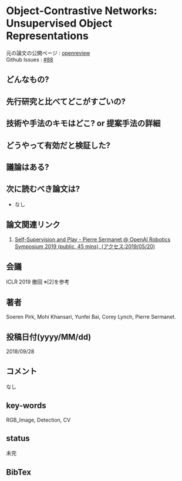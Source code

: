 # Object-Contrastive Networks: Unsupervised Object Representations

元の論文の公開ページ : [openreview](https://openreview.net/forum?id=B1g6XnCcKQ)  
Github Issues : [#88](https://github.com/Obarads/obarads.github.io/issues/88)

## どんなもの?

## 先行研究と比べてどこがすごいの?

## 技術や手法のキモはどこ? or 提案手法の詳細

## どうやって有効だと検証した?

## 議論はある?

## 次に読むべき論文は?
- なし

## 論文関連リンク
1. [Self-Supervision and Play - Pierre Sermanet @ OpenAI Robotics Symposium 2019 (public, 45 mins), (アクセス:2019/05/20)](https://docs.google.com/presentation/d/145wBH7TEJoEclVzE1YKTihqIXWMljeNIA6ozwMZLb3Q/edit#slide=id.g581ee82d09_0_517)

## 会議
ICLR 2019 撤回 ※[2]を参考

## 著者
Soeren Pirk, Mohi Khansari, Yunfei Bai, Corey Lynch, Pierre Sermanet.

## 投稿日付(yyyy/MM/dd)
2018/09/28

## コメント
なし

## key-words
RGB_Image, Detection, CV

## status
未完

## BibTex
